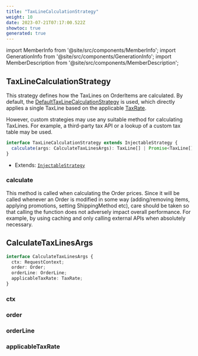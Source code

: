 ```yaml
---
title: "TaxLineCalculationStrategy"
weight: 10
date: 2023-07-21T07:17:00.522Z
showtoc: true
generated: true
---
```

<!-- This file was generated from the Vendure source. Do not modify. Instead, re-run the "docs:build" script -->
import MemberInfo from '@site/src/components/MemberInfo';
import GenerationInfo from '@site/src/components/GenerationInfo';
import MemberDescription from '@site/src/components/MemberDescription';


## TaxLineCalculationStrategy

<GenerationInfo sourceFile="packages/core/src/config/tax/tax-line-calculation-strategy.ts" sourceLine="22" packageName="@vendure/core" />

This strategy defines how the TaxLines on OrderItems are calculated. By default,
the <a href='/docs/reference/typescript-api/tax/default-tax-line-calculation-strategy#defaulttaxlinecalculationstrategy'>DefaultTaxLineCalculationStrategy</a> is used, which directly applies
a single TaxLine based on the applicable <a href='/docs/reference/typescript-api/entities/tax-rate#taxrate'>TaxRate</a>.

However, custom strategies may use any suitable method for calculating TaxLines.
For example, a third-party tax API or a lookup of a custom tax table may be used.

```ts title="Signature"
interface TaxLineCalculationStrategy extends InjectableStrategy {
  calculate(args: CalculateTaxLinesArgs): TaxLine[] | Promise<TaxLine[]>;
}
```
* Extends: <code><a href='/docs/reference/typescript-api/common/injectable-strategy#injectablestrategy'>InjectableStrategy</a></code>



<div className="members-wrapper">

### calculate

<MemberInfo kind="method" type="(args: <a href='/docs/reference/typescript-api/tax/tax-line-calculation-strategy#calculatetaxlinesargs'>CalculateTaxLinesArgs</a>) => TaxLine[] | Promise&#60;TaxLine[]&#62;"   />

This method is called when calculating the Order prices. Since it will be called
whenever an Order is modified in some way (adding/removing items, applying promotions,
setting ShippingMethod etc), care should be taken so that calling the function does
not adversely impact overall performance. For example, by using caching and only
calling external APIs when absolutely necessary.


</div>


## CalculateTaxLinesArgs

<GenerationInfo sourceFile="packages/core/src/config/tax/tax-line-calculation-strategy.ts" sourceLine="40" packageName="@vendure/core" />



```ts title="Signature"
interface CalculateTaxLinesArgs {
  ctx: RequestContext;
  order: Order;
  orderLine: OrderLine;
  applicableTaxRate: TaxRate;
}
```

<div className="members-wrapper">

### ctx

<MemberInfo kind="property" type="<a href='/docs/reference/typescript-api/request/request-context#requestcontext'>RequestContext</a>"   />


### order

<MemberInfo kind="property" type="<a href='/docs/reference/typescript-api/entities/order#order'>Order</a>"   />


### orderLine

<MemberInfo kind="property" type="<a href='/docs/reference/typescript-api/entities/order-line#orderline'>OrderLine</a>"   />


### applicableTaxRate

<MemberInfo kind="property" type="<a href='/docs/reference/typescript-api/entities/tax-rate#taxrate'>TaxRate</a>"   />




</div>

